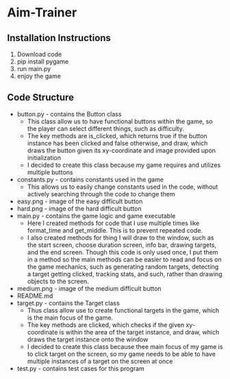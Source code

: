 # Aim-Trainer

## Installation Instructions

1. Download code
2. pip install pygame
3. run main.py
4. enjoy the game

## Code Structure

- button.py - contains the Button class
  - This class allow us to have functional buttons within the game, so the player can select different things, such as difficulty.
  - The key methods are is_clicked, which returns true if the button instance has been clicked and false otherwise, and draw, which draws the button given its xy-coordinate and image provided upon initialization
  - I decided to create this class because my game requires and utilizes multiple buttons
- constants.py - contains constants used in the game
  - This allows us to easily change constants used in the code, without actively searching through the code to change them
- easy.png - image of the easy difficult button
- hard.png - image of the hard difficult button
- main.py - contains the game logic and game executable
  - Here I created methods for code that I use multiple times like format_time and get_middle. This is to prevent repeated code.
  - I also created methods for thing I will draw to the window, such as the start screen, choose duration screen, info bar, drawing targets, and the end screen. Though this code is only used once, I put them in a method so the main methods can be easier to read and focus on the game mechanics, such as generating random targets, detecting a target getting clicked, tracking stats, and such, rather than drawing objects to the screen.
- medium.png - image of the medium difficult button
- README.md
- target.py - contains the Target class
  - Thus class allow use to create functional targets in the game, which is the main focus of the game.
  - The key methods are clicked, which checks if the given xy-coordinate is within the area of the target instance, and draw, which draws the target instance onto the window
  - I decided to create this class because thee main focus of my game is to click target on the screen, so my game needs to be able to have multiple instances of a target on the screen at once
- test.py - contains test cases for this program
